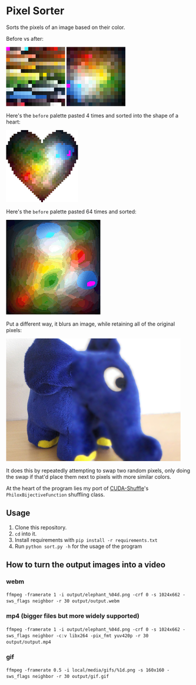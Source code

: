 # Pixel Sorter

Sorts the pixels of an image based on their color.

Before vs after:
<p>
	<img src="media/palette_input.png" alt="This input palette isn't very sorted by color.">
	<img src="media/palette_output.png" alt="This output palette is pretty much optimally sorted by color.">
</p>

Here's the `before` palette pasted 4 times and sorted into the shape of a heart:

<img src="media/heart_output.png" alt="This heart output is color sorted.">

Here's the `before` palette pasted 64 times and sorted:

<img src="media/palette_output_large.png" alt="This large output palette is color sorted.">

Put a different way, it blurs an image, while retaining all of the original pixels:

<p><img src="media/blurry_elephant.png" alt="Half is the input toy elephant and the other half is the blurry output toy elephant."></p>

It does this by repeatedly attempting to swap two random pixels, only doing the swap if that'd place them next to pixels with more similar colors.

At the heart of the program lies my port of [CUDA-Shuffle](https://github.com/djns99/CUDA-Shuffle)'s `PhiloxBijectiveFunction` shuffling class.

## Usage

1. Clone this repository.
2. `cd` into it.
3. Install requirements with `pip install -r requirements.txt`
4. Run `python sort.py -h` for the usage of the program

## How to turn the output images into a video

### webm
`ffmpeg -framerate 1 -i output/elephant_%04d.png -crf 0 -s 1024x662 -sws_flags neighbor -r 30 output/output.webm`

### mp4 (bigger files but more widely supported)
`ffmpeg -framerate 1 -i output/elephant_%04d.png -crf 0 -s 1024x662 -sws_flags neighbor -c:v libx264 -pix_fmt yuv420p -r 30 output/output.mp4`

### gif
`ffmpeg -framerate 0.5 -i local/media/gifs/%1d.png -s 160x160 -sws_flags neighbor -r 30 output/gif.gif`
